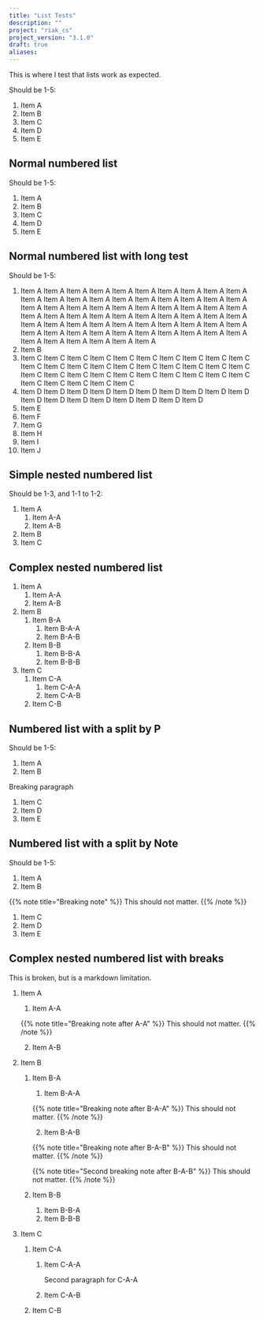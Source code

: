 ```yaml
---
title: "List Tests"
description: ""
project: "riak_cs"
project_version: "3.1.0"
draft: true
aliases:
---
```


This is where I test that lists work as expected.

Should be 1-5:

1. Item A
2. Item B
3. Item C
4. Item D
5. Item E

## Normal numbered list

Should be 1-5:

1. Item A
2. Item B
3. Item C
4. Item D
5. Item E

## Normal numbered list with long test

Should be 1-5:

1. Item A Item A Item A Item A Item A Item A Item A Item A Item A Item A Item A Item A Item A Item A Item A Item A Item A Item A Item A Item A Item A Item A Item A Item A Item A Item A Item A Item A Item A Item A Item A Item A Item A Item A Item A Item A Item A Item A Item A Item A Item A Item A Item A Item A Item A Item A Item A Item A Item A Item A Item A Item A Item A Item A Item A Item A Item A Item A Item A Item A Item A Item A Item A Item A Item A Item A
2. Item B
3. Item C Item C Item C Item C Item C Item C Item C Item C Item C Item C Item C Item C Item C Item C Item C Item C Item C Item C Item C Item C Item C Item C Item C Item C Item C Item C Item C Item C Item C Item C Item C Item C Item C Item C Item C
4. Item D Item D Item D Item D Item D Item D Item D Item D Item D Item D Item D Item D Item D Item D Item D Item D Item D Item D 
5. Item E
6. Item F
7. Item G
8. Item H
9. Item I
10. Item J

## Simple nested numbered list

Should be 1-3, and 1-1 to 1-2:

1. Item A
    1. Item A-A
    2. Item A-B
2. Item B
3. Item C

## Complex nested numbered list

1. Item A
    1. Item A-A
    2. Item A-B
2. Item B
    1. Item B-A
        1. Item B-A-A
        2. Item B-A-B
    2. Item B-B
        1. Item B-B-A
        2. Item B-B-B
3. Item C
    1. Item C-A
        1. Item C-A-A
        2. Item C-A-B
    2. Item C-B

## Numbered list with a split by P

Should be 1-5:

1. Item A
2. Item B

Breaking paragraph

1. Item C
2. Item D
3. Item E

## Numbered list with a split by Note

Should be 1-5:

1. Item A
2. Item B

{{% note title="Breaking note" %}}
This should not matter.
{{% /note %}}

1. Item C
2. Item D
3. Item E

## Complex nested numbered list with breaks

This is broken, but is a markdown limitation.

1. Item A
    1. Item A-A

    {{% note title="Breaking note after A-A" %}}
This should not matter.
    {{% /note %}}

    2. Item A-B

2. Item B
    1. Item B-A
        1. Item B-A-A

        {{% note title="Breaking note after B-A-A" %}}
This should not matter.
        {{% /note %}}

        2. Item B-A-B

        {{% note title="Breaking note after B-A-B" %}}
This should not matter.
        {{% /note %}}

        {{% note title="Second breaking note after B-A-B" %}}
This should not matter.
        {{% /note %}}

    2. Item B-B
        1. Item B-B-A
        2. Item B-B-B
3. Item C
    1. Item C-A
        1. Item C-A-A
        
            Second paragraph for C-A-A

        2. Item C-A-B
    2. Item C-B
